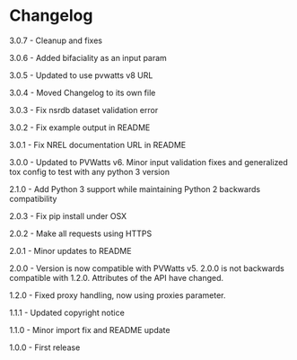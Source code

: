 # Changelog

3.0.7 - Cleanup and fixes

3.0.6 - Added bifaciality as an input param

3.0.5 - Updated to use pvwatts v8 URL

3.0.4 - Moved Changelog to its own file

3.0.3 - Fix nsrdb dataset validation error

3.0.2 - Fix example output in README

3.0.1 - Fix NREL documentation URL in README

3.0.0 - Updated to PVWatts v6. Minor input validation fixes and generalized tox config to test with any python 3 version

2.1.0 - Add Python 3 support while maintaining Python 2 backwards compatibility

2.0.3 - Fix pip install under OSX

2.0.2 - Make all requests using HTTPS

2.0.1 - Minor updates to README

2.0.0 - Version is now compatible with PVWatts v5. 2.0.0 is not backwards compatible with 1.2.0. Attributes of the API have changed.

1.2.0 - Fixed proxy handling, now using proxies parameter.

1.1.1 - Updated copyright notice

1.1.0 - Minor import fix and README update

1.0.0 - First release
